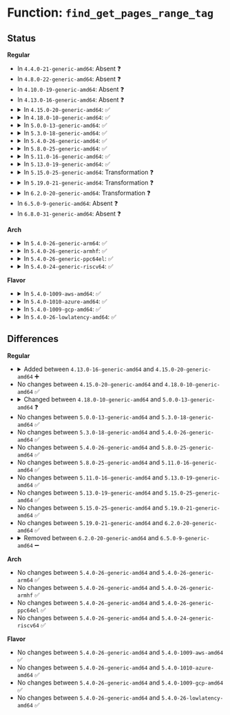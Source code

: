 # Function: <code>find_get_pages_range_tag</code>

## Status
<b>Regular</b>
<ul>
<li>
In <code>4.4.0-21-generic-amd64</code>: Absent ❓
</li>
<li>
In <code>4.8.0-22-generic-amd64</code>: Absent ❓
</li>
<li>
In <code>4.10.0-19-generic-amd64</code>: Absent ❓
</li>
<li>
In <code>4.13.0-16-generic-amd64</code>: Absent ❓
</li>
<li>
<details>
<summary>In <code>4.15.0-20-generic-amd64</code>: ✅</summary>

```c
unsigned int find_get_pages_range_tag(struct address_space * mapping, long unsigned int * index, long unsigned int end, int tag, unsigned int nr_pages, struct page * * pages)
```

```json
{
  "name": "find_get_pages_range_tag",
  "collision_type": "Unique Global",
  "inline_type": "No",
  "funcs": [
    {
      "addr": 18446744071580728000,
      "name": "find_get_pages_range_tag",
      "external": true,
      "loc": "mm/filemap.c:1867",
      "file": "mm/filemap.c",
      "inline": "seen, unknown",
      "caller_inline": [],
      "caller_func": [
        "mm/swap.c:pagevec_lookup_range_nr_tag",
        "mm/swap.c:pagevec_lookup_range_tag"
      ]
    }
  ],
  "symbols": [
    {
      "addr": 18446744071580728000,
      "name": "find_get_pages_range_tag",
      "section": ".text",
      "bind": "STB_GLOBAL",
      "size": 618
    }
  ]
}
```
</details>
</li>
<li>
<details>
<summary>In <code>4.18.0-10-generic-amd64</code>: ✅</summary>

```c
unsigned int find_get_pages_range_tag(struct address_space * mapping, long unsigned int * index, long unsigned int end, int tag, unsigned int nr_pages, struct page * * pages)
```

```json
{
  "name": "find_get_pages_range_tag",
  "collision_type": "Unique Global",
  "inline_type": "No",
  "funcs": [
    {
      "addr": 18446744071580862672,
      "name": "find_get_pages_range_tag",
      "external": true,
      "loc": "mm/filemap.c:1866",
      "file": "mm/filemap.c",
      "inline": "seen, unknown",
      "caller_inline": [],
      "caller_func": [
        "mm/swap.c:pagevec_lookup_range_nr_tag",
        "mm/swap.c:pagevec_lookup_range_tag"
      ]
    }
  ],
  "symbols": [
    {
      "addr": 18446744071580862672,
      "name": "find_get_pages_range_tag",
      "section": ".text",
      "bind": "STB_GLOBAL",
      "size": 635
    }
  ]
}
```
</details>
</li>
<li>
<details>
<summary>In <code>5.0.0-13-generic-amd64</code>: ✅</summary>

```c
unsigned int find_get_pages_range_tag(struct address_space * mapping, long unsigned int * index, long unsigned int end, xa_mark_t tag, unsigned int nr_pages, struct page * * pages)
```

```json
{
  "name": "find_get_pages_range_tag",
  "collision_type": "Unique Global",
  "inline_type": "No",
  "funcs": [
    {
      "addr": 18446744071580928976,
      "name": "find_get_pages_range_tag",
      "external": true,
      "loc": "mm/filemap.c:1876",
      "file": "mm/filemap.c",
      "inline": "seen, unknown",
      "caller_inline": [],
      "caller_func": [
        "mm/swap.c:pagevec_lookup_range_nr_tag",
        "mm/swap.c:pagevec_lookup_range_tag"
      ]
    }
  ],
  "symbols": [
    {
      "addr": 18446744071580928976,
      "name": "find_get_pages_range_tag",
      "section": ".text",
      "bind": "STB_GLOBAL",
      "size": 701
    }
  ]
}
```
</details>
</li>
<li>
<details>
<summary>In <code>5.3.0-18-generic-amd64</code>: ✅</summary>

```c
unsigned int find_get_pages_range_tag(struct address_space * mapping, long unsigned int * index, long unsigned int end, xa_mark_t tag, unsigned int nr_pages, struct page * * pages)
```

```json
{
  "name": "find_get_pages_range_tag",
  "collision_type": "Unique Global",
  "inline_type": "No",
  "funcs": [
    {
      "addr": 18446744071581028432,
      "name": "find_get_pages_range_tag",
      "external": true,
      "loc": "mm/filemap.c:1927",
      "file": "mm/filemap.c",
      "inline": "seen, unknown",
      "caller_inline": [],
      "caller_func": [
        "mm/swap.c:pagevec_lookup_range_nr_tag",
        "mm/swap.c:pagevec_lookup_range_tag"
      ]
    }
  ],
  "symbols": [
    {
      "addr": 18446744071581028432,
      "name": "find_get_pages_range_tag",
      "section": ".text",
      "bind": "STB_GLOBAL",
      "size": 701
    }
  ]
}
```
</details>
</li>
<li>
<details>
<summary>In <code>5.4.0-26-generic-amd64</code>: ✅</summary>

```c
unsigned int find_get_pages_range_tag(struct address_space * mapping, long unsigned int * index, long unsigned int end, xa_mark_t tag, unsigned int nr_pages, struct page * * pages)
```

```json
{
  "name": "find_get_pages_range_tag",
  "collision_type": "Unique Global",
  "inline_type": "No",
  "funcs": [
    {
      "addr": 18446744071581085376,
      "name": "find_get_pages_range_tag",
      "external": true,
      "loc": "mm/filemap.c:1913",
      "file": "mm/filemap.c",
      "inline": "seen, unknown",
      "caller_inline": [],
      "caller_func": [
        "mm/swap.c:pagevec_lookup_range_nr_tag",
        "mm/swap.c:pagevec_lookup_range_tag"
      ]
    }
  ],
  "symbols": [
    {
      "addr": 18446744071581085376,
      "name": "find_get_pages_range_tag",
      "section": ".text",
      "bind": "STB_GLOBAL",
      "size": 769
    }
  ]
}
```
</details>
</li>
<li>
<details>
<summary>In <code>5.8.0-25-generic-amd64</code>: ✅</summary>

```c
unsigned int find_get_pages_range_tag(struct address_space * mapping, long unsigned int * index, long unsigned int end, xa_mark_t tag, unsigned int nr_pages, struct page * * pages)
```

```json
{
  "name": "find_get_pages_range_tag",
  "collision_type": "Unique Global",
  "inline_type": "No",
  "funcs": [
    {
      "addr": 18446744071581272032,
      "name": "find_get_pages_range_tag",
      "external": true,
      "loc": "mm/filemap.c:1896",
      "file": "mm/filemap.c",
      "inline": "seen, unknown",
      "caller_inline": [],
      "caller_func": [
        "mm/swap.c:pagevec_lookup_range_nr_tag",
        "mm/swap.c:pagevec_lookup_range_tag"
      ]
    }
  ],
  "symbols": [
    {
      "addr": 18446744071581272032,
      "name": "find_get_pages_range_tag",
      "section": ".text",
      "bind": "STB_GLOBAL",
      "size": 710
    }
  ]
}
```
</details>
</li>
<li>
<details>
<summary>In <code>5.11.0-16-generic-amd64</code>: ✅</summary>

```c
unsigned int find_get_pages_range_tag(struct address_space * mapping, long unsigned int * index, long unsigned int end, xa_mark_t tag, unsigned int nr_pages, struct page * * pages)
```

```json
{
  "name": "find_get_pages_range_tag",
  "collision_type": "Unique Global",
  "inline_type": "No",
  "funcs": [
    {
      "addr": 18446744071581315680,
      "name": "find_get_pages_range_tag",
      "external": true,
      "loc": "mm/filemap.c:2095",
      "file": "mm/filemap.c",
      "inline": "seen, unknown",
      "caller_inline": [],
      "caller_func": [
        "mm/swap.c:pagevec_lookup_range_tag"
      ]
    }
  ],
  "symbols": [
    {
      "addr": 18446744071581315680,
      "name": "find_get_pages_range_tag",
      "section": ".text",
      "bind": "STB_GLOBAL",
      "size": 757
    }
  ]
}
```
</details>
</li>
<li>
<details>
<summary>In <code>5.13.0-19-generic-amd64</code>: ✅</summary>

```c
unsigned int find_get_pages_range_tag(struct address_space * mapping, long unsigned int * index, long unsigned int end, xa_mark_t tag, unsigned int nr_pages, struct page * * pages)
```

```json
{
  "name": "find_get_pages_range_tag",
  "collision_type": "Unique Global",
  "inline_type": "No",
  "funcs": [
    {
      "addr": 18446744071581328928,
      "name": "find_get_pages_range_tag",
      "external": true,
      "loc": "mm/filemap.c:2204",
      "file": "mm/filemap.c",
      "inline": "seen, unknown",
      "caller_inline": [],
      "caller_func": [
        "mm/swap.c:pagevec_lookup_range_tag"
      ]
    }
  ],
  "symbols": [
    {
      "addr": 18446744071581328928,
      "name": "find_get_pages_range_tag",
      "section": ".text",
      "bind": "STB_GLOBAL",
      "size": 546
    }
  ]
}
```
</details>
</li>
<li>
<details>
<summary>In <code>5.15.0-25-generic-amd64</code>: Transformation ❓</summary>

```c
unsigned int find_get_pages_range_tag(struct address_space * mapping, long unsigned int * index, long unsigned int end, xa_mark_t tag, unsigned int nr_pages, struct page * * pages)
```

```json
{
  "name": "find_get_pages_range_tag",
  "collision_type": "Unique Global",
  "inline_type": "No",
  "funcs": [
    {
      "addr": 0,
      "name": "find_get_pages_range_tag",
      "external": true,
      "loc": "mm/filemap.c:2258",
      "file": "mm/filemap.c",
      "inline": "seen, unknown",
      "caller_inline": [],
      "caller_func": [
        "mm/swap.c:pagevec_lookup_range_tag"
      ]
    }
  ],
  "symbols": [
    {
      "addr": 18446744071592189616,
      "name": "find_get_pages_range_tag.cold",
      "section": ".text",
      "bind": "STB_LOCAL",
      "size": 60
    },
    {
      "addr": 18446744071581575856,
      "name": "find_get_pages_range_tag",
      "section": ".text",
      "bind": "STB_GLOBAL",
      "size": 635
    }
  ]
}
```
</details>
</li>
<li>
<details>
<summary>In <code>5.19.0-21-generic-amd64</code>: Transformation ❓</summary>

```c
unsigned int find_get_pages_range_tag(struct address_space * mapping, long unsigned int * index, long unsigned int end, xa_mark_t tag, unsigned int nr_pages, struct page * * pages)
```

```json
{
  "name": "find_get_pages_range_tag",
  "collision_type": "Unique Global",
  "inline_type": "No",
  "funcs": [
    {
      "addr": 0,
      "name": "find_get_pages_range_tag",
      "external": true,
      "loc": "mm/filemap.c:2302",
      "file": "mm/filemap.c",
      "inline": "seen, unknown",
      "caller_inline": [],
      "caller_func": [
        "mm/swap.c:pagevec_lookup_range_tag"
      ]
    }
  ],
  "symbols": [
    {
      "addr": 18446744071593964424,
      "name": "find_get_pages_range_tag.cold",
      "section": ".text",
      "bind": "STB_LOCAL",
      "size": 80
    },
    {
      "addr": 18446744071581928976,
      "name": "find_get_pages_range_tag",
      "section": ".text",
      "bind": "STB_GLOBAL",
      "size": 689
    }
  ]
}
```
</details>
</li>
<li>
<details>
<summary>In <code>6.2.0-20-generic-amd64</code>: Transformation ❓</summary>

```c
unsigned int find_get_pages_range_tag(struct address_space * mapping, long unsigned int * index, long unsigned int end, xa_mark_t tag, unsigned int nr_pages, struct page * * pages)
```

```json
{
  "name": "find_get_pages_range_tag",
  "collision_type": "Unique Global",
  "inline_type": "No",
  "funcs": [
    {
      "addr": 0,
      "name": "find_get_pages_range_tag",
      "external": true,
      "loc": "mm/filemap.c:2299",
      "file": "mm/filemap.c",
      "inline": "seen, unknown",
      "caller_inline": [],
      "caller_func": [
        "mm/swap.c:pagevec_lookup_range_tag"
      ]
    }
  ],
  "symbols": [
    {
      "addr": 18446744071596023960,
      "name": "find_get_pages_range_tag.cold",
      "section": ".text",
      "bind": "STB_LOCAL",
      "size": 80
    },
    {
      "addr": 18446744071582366272,
      "name": "find_get_pages_range_tag",
      "section": ".text",
      "bind": "STB_GLOBAL",
      "size": 619
    }
  ]
}
```
</details>
</li>
<li>
In <code>6.5.0-9-generic-amd64</code>: Absent ❓
</li>
<li>
In <code>6.8.0-31-generic-amd64</code>: Absent ❓
</li>
</ul>
<b>Arch</b>
<ul>
<li>
<details>
<summary>In <code>5.4.0-26-generic-arm64</code>: ✅</summary>

```c
unsigned int find_get_pages_range_tag(struct address_space * mapping, long unsigned int * index, long unsigned int end, xa_mark_t tag, unsigned int nr_pages, struct page * * pages)
```

```json
{
  "name": "find_get_pages_range_tag",
  "collision_type": "Unique Global",
  "inline_type": "No",
  "funcs": [
    {
      "addr": 18446603336492450640,
      "name": "find_get_pages_range_tag",
      "external": true,
      "loc": "mm/filemap.c:1913",
      "file": "mm/filemap.c",
      "inline": "seen, unknown",
      "caller_inline": [],
      "caller_func": [
        "mm/swap.c:pagevec_lookup_range_nr_tag",
        "mm/swap.c:pagevec_lookup_range_tag"
      ]
    }
  ],
  "symbols": [
    {
      "addr": 18446603336492450640,
      "name": "find_get_pages_range_tag",
      "section": ".text",
      "bind": "STB_GLOBAL",
      "size": 740
    }
  ]
}
```
</details>
</li>
<li>
<details>
<summary>In <code>5.4.0-26-generic-armhf</code>: ✅</summary>

```c
unsigned int find_get_pages_range_tag(struct address_space * mapping, long unsigned int * index, long unsigned int end, xa_mark_t tag, unsigned int nr_pages, struct page * * pages)
```

```json
{
  "name": "find_get_pages_range_tag",
  "collision_type": "Unique Global",
  "inline_type": "No",
  "funcs": [
    {
      "addr": 3226324860,
      "name": "find_get_pages_range_tag",
      "external": true,
      "loc": "mm/filemap.c:1913",
      "file": "mm/filemap.c",
      "inline": "seen, unknown",
      "caller_inline": [],
      "caller_func": [
        "mm/swap.c:pagevec_lookup_range_nr_tag",
        "mm/swap.c:pagevec_lookup_range_tag"
      ]
    }
  ],
  "symbols": [
    {
      "addr": 3226324860,
      "name": "find_get_pages_range_tag",
      "section": ".text",
      "bind": "STB_GLOBAL",
      "size": 632
    }
  ]
}
```
</details>
</li>
<li>
<details>
<summary>In <code>5.4.0-26-generic-ppc64el</code>: ✅</summary>

```c
unsigned int find_get_pages_range_tag(struct address_space * mapping, long unsigned int * index, long unsigned int end, xa_mark_t tag, unsigned int nr_pages, struct page * * pages)
```

```json
{
  "name": "find_get_pages_range_tag",
  "collision_type": "Unique Global",
  "inline_type": "No",
  "funcs": [
    {
      "addr": 13835058055285724912,
      "name": "find_get_pages_range_tag",
      "external": true,
      "loc": "mm/filemap.c:1913",
      "file": "mm/filemap.c",
      "inline": "seen, unknown",
      "caller_inline": [],
      "caller_func": [
        "mm/swap.c:pagevec_lookup_range_nr_tag",
        "mm/swap.c:pagevec_lookup_range_tag"
      ]
    }
  ],
  "symbols": [
    {
      "addr": 13835058055285724912,
      "name": "find_get_pages_range_tag",
      "section": ".text",
      "bind": "STB_GLOBAL",
      "size": 1060
    }
  ]
}
```
</details>
</li>
<li>
<details>
<summary>In <code>5.4.0-24-generic-riscv64</code>: ✅</summary>

```c
unsigned int find_get_pages_range_tag(struct address_space * mapping, long unsigned int * index, long unsigned int end, xa_mark_t tag, unsigned int nr_pages, struct page * * pages)
```

```json
{
  "name": "find_get_pages_range_tag",
  "collision_type": "Unique Global",
  "inline_type": "No",
  "funcs": [
    {
      "addr": 18446743936272523314,
      "name": "find_get_pages_range_tag",
      "external": true,
      "loc": "mm/filemap.c:1913",
      "file": "mm/filemap.c",
      "inline": "seen, unknown",
      "caller_inline": [],
      "caller_func": [
        "mm/swap.c:pagevec_lookup_range_nr_tag",
        "mm/swap.c:pagevec_lookup_range_tag"
      ]
    }
  ],
  "symbols": [
    {
      "addr": 18446743936272523314,
      "name": "find_get_pages_range_tag",
      "section": ".text",
      "bind": "STB_GLOBAL",
      "size": 646
    }
  ]
}
```
</details>
</li>
</ul>
<b>Flavor</b>
<ul>
<li>
<details>
<summary>In <code>5.4.0-1009-aws-amd64</code>: ✅</summary>

```c
unsigned int find_get_pages_range_tag(struct address_space * mapping, long unsigned int * index, long unsigned int end, xa_mark_t tag, unsigned int nr_pages, struct page * * pages)
```

```json
{
  "name": "find_get_pages_range_tag",
  "collision_type": "Unique Global",
  "inline_type": "No",
  "funcs": [
    {
      "addr": 18446744071581054224,
      "name": "find_get_pages_range_tag",
      "external": true,
      "loc": "mm/filemap.c:1913",
      "file": "mm/filemap.c",
      "inline": "seen, unknown",
      "caller_inline": [],
      "caller_func": [
        "mm/swap.c:pagevec_lookup_range_nr_tag",
        "mm/swap.c:pagevec_lookup_range_tag"
      ]
    }
  ],
  "symbols": [
    {
      "addr": 18446744071581054224,
      "name": "find_get_pages_range_tag",
      "section": ".text",
      "bind": "STB_GLOBAL",
      "size": 769
    }
  ]
}
```
</details>
</li>
<li>
<details>
<summary>In <code>5.4.0-1010-azure-amd64</code>: ✅</summary>

```c
unsigned int find_get_pages_range_tag(struct address_space * mapping, long unsigned int * index, long unsigned int end, xa_mark_t tag, unsigned int nr_pages, struct page * * pages)
```

```json
{
  "name": "find_get_pages_range_tag",
  "collision_type": "Unique Global",
  "inline_type": "No",
  "funcs": [
    {
      "addr": 18446744071581001472,
      "name": "find_get_pages_range_tag",
      "external": true,
      "loc": "mm/filemap.c:1913",
      "file": "mm/filemap.c",
      "inline": "seen, unknown",
      "caller_inline": [],
      "caller_func": [
        "mm/swap.c:pagevec_lookup_range_nr_tag",
        "mm/swap.c:pagevec_lookup_range_tag"
      ]
    }
  ],
  "symbols": [
    {
      "addr": 18446744071581001472,
      "name": "find_get_pages_range_tag",
      "section": ".text",
      "bind": "STB_GLOBAL",
      "size": 769
    }
  ]
}
```
</details>
</li>
<li>
<details>
<summary>In <code>5.4.0-1009-gcp-amd64</code>: ✅</summary>

```c
unsigned int find_get_pages_range_tag(struct address_space * mapping, long unsigned int * index, long unsigned int end, xa_mark_t tag, unsigned int nr_pages, struct page * * pages)
```

```json
{
  "name": "find_get_pages_range_tag",
  "collision_type": "Unique Global",
  "inline_type": "No",
  "funcs": [
    {
      "addr": 18446744071581045424,
      "name": "find_get_pages_range_tag",
      "external": true,
      "loc": "mm/filemap.c:1913",
      "file": "mm/filemap.c",
      "inline": "seen, unknown",
      "caller_inline": [],
      "caller_func": [
        "mm/swap.c:pagevec_lookup_range_nr_tag",
        "mm/swap.c:pagevec_lookup_range_tag"
      ]
    }
  ],
  "symbols": [
    {
      "addr": 18446744071581045424,
      "name": "find_get_pages_range_tag",
      "section": ".text",
      "bind": "STB_GLOBAL",
      "size": 769
    }
  ]
}
```
</details>
</li>
<li>
<details>
<summary>In <code>5.4.0-26-lowlatency-amd64</code>: ✅</summary>

```c
unsigned int find_get_pages_range_tag(struct address_space * mapping, long unsigned int * index, long unsigned int end, xa_mark_t tag, unsigned int nr_pages, struct page * * pages)
```

```json
{
  "name": "find_get_pages_range_tag",
  "collision_type": "Unique Global",
  "inline_type": "No",
  "funcs": [
    {
      "addr": 18446744071581107120,
      "name": "find_get_pages_range_tag",
      "external": true,
      "loc": "mm/filemap.c:1913",
      "file": "mm/filemap.c",
      "inline": "seen, unknown",
      "caller_inline": [],
      "caller_func": [
        "mm/swap.c:pagevec_lookup_range_nr_tag",
        "mm/swap.c:pagevec_lookup_range_tag"
      ]
    }
  ],
  "symbols": [
    {
      "addr": 18446744071581107120,
      "name": "find_get_pages_range_tag",
      "section": ".text",
      "bind": "STB_GLOBAL",
      "size": 763
    }
  ]
}
```
</details>
</li>
</ul>

## Differences
<b>Regular</b>
<ul>
<li>
<details>
<summary>Added between <code>4.13.0-16-generic-amd64</code> and <code>4.15.0-20-generic-amd64</code> ➕</summary>

```c
unsigned int find_get_pages_range_tag(struct address_space * mapping, long unsigned int * index, long unsigned int end, int tag, unsigned int nr_pages, struct page * * pages)
```
</details>
</li>
<li>
No changes between <code>4.15.0-20-generic-amd64</code> and <code>4.18.0-10-generic-amd64</code> ✅
</li>
<li>
<details>
<summary>Changed between <code>4.18.0-10-generic-amd64</code> and <code>5.0.0-13-generic-amd64</code> ❓</summary>
<ul>
<li>
<b>Param type changed. </b>
<code>int tag</code> ➡️ <code>xa_mark_t tag</code>
</li>
</ul>
</details>
</li>
<li>
No changes between <code>5.0.0-13-generic-amd64</code> and <code>5.3.0-18-generic-amd64</code> ✅
</li>
<li>
No changes between <code>5.3.0-18-generic-amd64</code> and <code>5.4.0-26-generic-amd64</code> ✅
</li>
<li>
No changes between <code>5.4.0-26-generic-amd64</code> and <code>5.8.0-25-generic-amd64</code> ✅
</li>
<li>
No changes between <code>5.8.0-25-generic-amd64</code> and <code>5.11.0-16-generic-amd64</code> ✅
</li>
<li>
No changes between <code>5.11.0-16-generic-amd64</code> and <code>5.13.0-19-generic-amd64</code> ✅
</li>
<li>
No changes between <code>5.13.0-19-generic-amd64</code> and <code>5.15.0-25-generic-amd64</code> ✅
</li>
<li>
No changes between <code>5.15.0-25-generic-amd64</code> and <code>5.19.0-21-generic-amd64</code> ✅
</li>
<li>
No changes between <code>5.19.0-21-generic-amd64</code> and <code>6.2.0-20-generic-amd64</code> ✅
</li>
<li>
<details>
<summary>Removed between <code>6.2.0-20-generic-amd64</code> and <code>6.5.0-9-generic-amd64</code> ➖</summary>

```c
unsigned int find_get_pages_range_tag(struct address_space * mapping, long unsigned int * index, long unsigned int end, xa_mark_t tag, unsigned int nr_pages, struct page * * pages)
```
</details>
</li>
</ul>
<b>Arch</b>
<ul>
<li>
No changes between <code>5.4.0-26-generic-amd64</code> and <code>5.4.0-26-generic-arm64</code> ✅
</li>
<li>
No changes between <code>5.4.0-26-generic-amd64</code> and <code>5.4.0-26-generic-armhf</code> ✅
</li>
<li>
No changes between <code>5.4.0-26-generic-amd64</code> and <code>5.4.0-26-generic-ppc64el</code> ✅
</li>
<li>
No changes between <code>5.4.0-26-generic-amd64</code> and <code>5.4.0-24-generic-riscv64</code> ✅
</li>
</ul>
<b>Flavor</b>
<ul>
<li>
No changes between <code>5.4.0-26-generic-amd64</code> and <code>5.4.0-1009-aws-amd64</code> ✅
</li>
<li>
No changes between <code>5.4.0-26-generic-amd64</code> and <code>5.4.0-1010-azure-amd64</code> ✅
</li>
<li>
No changes between <code>5.4.0-26-generic-amd64</code> and <code>5.4.0-1009-gcp-amd64</code> ✅
</li>
<li>
No changes between <code>5.4.0-26-generic-amd64</code> and <code>5.4.0-26-lowlatency-amd64</code> ✅
</li>
</ul>

